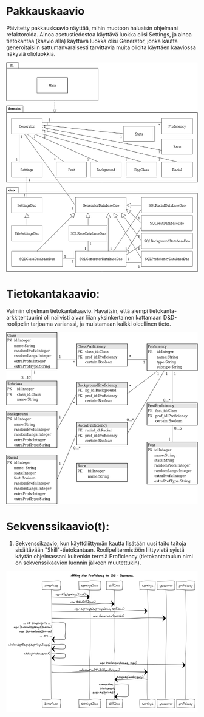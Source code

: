 # Pakkauskaavio

Päivitetty pakkauskaavio näyttää, mihin muotoon haluaisin ohjelmani refaktoroida. Ainoa asetustiedostoa käyttävä luokka olisi Settings, ja ainoa tietokantaa (kaavio alla) käyttävä luokka olisi Generator, jonka kautta generoitaisiin sattumanvaraisesti tarvittavia muita olioita käyttäen kaaviossa näkyviä olioluokkia.

<img src="https://raw.githubusercontent.com/Fumblessi/ot-harjoitustyo/master/dokumentointi/pakkauskaavio.png" width="600">

# Tietokantakaavio:

Valmiin ohjelman tietokantakaavio. Havaitsin, että aiempi tietokanta-arkkitehtuurini oli naiivisti aivan liian yksinkertainen kattamaan D&D-roolipelin tarjoama varianssi, ja muistamaan kaikki oleellinen tieto.

<img src="https://raw.githubusercontent.com/Fumblessi/ot-harjoitustyo/master/dokumentointi/tietokantakaavio.png" width="600">

# Sekvenssikaavio(t):

1. Sekvenssikaavio, kun käyttöliittymän kautta lisätään uusi taito taitoja sisältävään "Skill"-tietokantaan. Roolipelitermistöön liittyvistä syistä käytän ohjelmassani kuitenkin termiä Proficiency (tietokantataulun nimi on sekvenssikaavion luonnin jälkeen muutettukin).

<img src="https://raw.githubusercontent.com/Fumblessi/ot-harjoitustyo/master/dokumentointi/ProficiencynLisaaminenSekvenssi.png" width="600">
